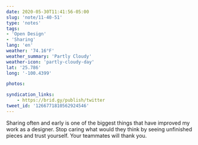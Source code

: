 ```yaml
---
date: 2020-05-30T11:41:56-05:00
slug: 'note/11-40-51'
type: 'notes'
tags:
- 'Open Design'
- 'Sharing'
lang: 'en'
weather: '74.16°F'
weather_summary: 'Partly Cloudy'
weather-icon: 'partly-cloudy-day'
lat: '25.786'
long: '-100.4399'

photos:

syndication_links:
    - https://brid.gy/publish/twitter
tweet_id: '1266771810562924546'
---
```


Sharing often and early is one of the biggest things that have improved my work as a designer. Stop caring what would they think by seeing unfinished pieces and trust yourself. Your teammates will thank you.   